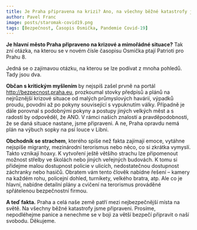 ```yaml
---
title: Je Praha připravena na krizi? Ano, na všechny běžné katastrofy jsme připraveni!
author: Pavel Franc
image: posts/staromak-covid19.png
tags: [Bezpečnost, Časopis Osmička, Pandemie Covid-19]
---
```


**Je hlavní město Praha připraveno na krizové a mimořádné situace?** Tak zní otázka, na kterou se v novém čísle časopisu Osmička ptají Patrioti pro Prahu 8.

Jedná se o zajímavou otázku, na kterou se lze podívat z mnoha pohledů. Tady jsou dva. 

**Občan s kritickým myšlením** by nejspíš zašel prvně na portál http://bezpecnost.praha.eu, prozkoumal stovky předpisů a plánů na nejrůznější krizové situace od malých průmyslových havárií, výpadků proudu, povodni až po pokyny související s vypuknutím války. Případně je dále porovnal s podobnými pokyny a postupy jiných velkých měst a s radostí by odpověděl, že ANO. V rámci našich znalostí a pravděpodobnosti, že se daná situace nastane, jsme připraveni. A ne, Praha opravdu nemá plán na výbuch sopky na psí louce v Libni. 

**Obchodník se strachem**, kterého spíše než fakta zajímají emoce, vytáhne nejspíše migranty, mezinárodní terorismus nebo něco, co si zkrátka vymyslí. Takto vznikají hoaxy. K vytvoření ještě většího strachu lze připomenout možnost střelby ve školách nebo jiných veřejných budovách. K tomu si přidejme malou dostupnost policie v ulicích, nedostatečnou dostupnost záchranky nebo hasičů. Obratem vám tento člověk nabídne řešení – kamery na každém rohu, policejní dohled, turnikety, velkého bratra, atp. Ale co je hlavní, nabídne detailní plány a cvičení na terorismus prováděné spřátelenou bezpečnostní firmou. 

**A teď fakta.** Praha a celá naše země patří mezi nejbezpečnější místa na světě. Na všechny běžné katastrofy jsme připraveni. Prosíme, nepodléhejme panice a nenechme se v boji za větší bezpečí připravit o naší svobodu. Děkujeme.

